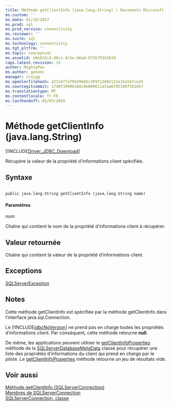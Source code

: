 ```yaml
---
title: Méthode getClientInfo (java.lang.String) | Documents Microsoft
ms.custom: ''
ms.date: 01/19/2017
ms.prod: sql
ms.prod_service: connectivity
ms.reviewer: ''
ms.suite: sql
ms.technology: connectivity
ms.tgt_pltfrm: ''
ms.topic: conceptual
ms.assetid: e8e632c4-d6cc-4c5e-b6ad-873579343b19
caps.latest.revision: 15
author: MightyPen
ms.author: genemi
manager: craigg
ms.openlocfilehash: d221477af9d39b65c359712682132e15a54fce25
ms.sourcegitcommit: 1740f3090b168c0e809611a7aa6fd514075616bf
ms.translationtype: MT
ms.contentlocale: fr-FR
ms.lasthandoff: 05/03/2018
---
```

# <a name="getclientinfo-method-javalangstring"></a>Méthode getClientInfo (java.lang.String)
[!INCLUDE[Driver_JDBC_Download](../../../includes/driver_jdbc_download.md)]

  Récupère la valeur de la propriété d'informations client spécifiée.  
  
## <a name="syntax"></a>Syntaxe  
  
```  
  
public java.lang.String getClientInfo (java.lang.String name)  
```  
  
#### <a name="parameters"></a>Paramètres  
 *nom*  
  
 Chaîne qui contient le nom de la propriété d’informations client à récupérer.  
  
## <a name="return-value"></a>Valeur retournée  
 Chaîne qui contient la valeur de la propriété d’informations client.  
  
## <a name="exceptions"></a>Exceptions  
 [SQLServerException](../../../connect/jdbc/reference/sqlserverexception-class.md)  
  
## <a name="remarks"></a>Notes  
 Cette méthode getClientInfo est spécifiée par la méthode getClientInfo dans l’interface java.sql.Connection.  
  
 Le [!INCLUDE[jdbcNoVersion](../../../includes/jdbcnoversion_md.md)] ne prend pas en charge toutes les propriétés d’informations client. Par conséquent, cette méthode retourne **null**.  
  
 De même, les applications peuvent utiliser le [getClientInfoProperties](../../../connect/jdbc/reference/getclientinfoproperties-method-sqlserverdatabasemetadata.md) méthode de la [SQLServerDatabaseMetaData](../../../connect/jdbc/reference/sqlserverdatabasemetadata-class.md) classe pour récupérer une liste des propriétés d’informations du client qui prend en charge par le pilote. Le [getClientInfoProperties](../../../connect/jdbc/reference/getclientinfoproperties-method-sqlserverdatabasemetadata.md) méthode retourne un jeu de résultats vide.  
  
## <a name="see-also"></a>Voir aussi  
 [Méthode getClientInfo &#40;SQLServerConnection&#41;](../../../connect/jdbc/reference/getclientinfo-method-sqlserverconnection.md)   
 [Membres de SQLServerConnection](../../../connect/jdbc/reference/sqlserverconnection-members.md)   
 [SQLServerConnection, classe](../../../connect/jdbc/reference/sqlserverconnection-class.md)  
  
  
